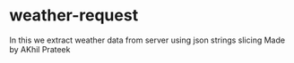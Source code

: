 # weather-request
In this we extract weather data from server using json strings slicing
Made by AKhil
Prateek 
